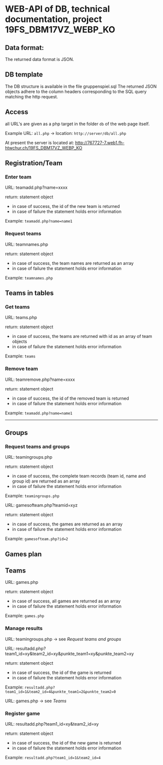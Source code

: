 # WEB-API of DB, technical documentation, project 19FS_DBM17VZ_WEBP_KO

## Data format:
The returned data format is JSON.

## DB template
The DB structure is available in the file gruppenspiel.sql
The returned JSON objects adhere to the column headers corresponding to the SQL query matching the http request.

## Access
all URL's are given as a php target in the folder `db` of the web page itself.

Example URL: `all.php` -> location: `http://server/db/all.php`

At present the server is located at: http://767727-7.web1.fh-htwchur.ch/19FS_DBM17VZ_WEBP_KO

## Registration/Team

### Enter team

URL: teamadd.php?name=xxxx

return: statement object

* in case of success, the id of the new team is returned
* in case of failure the statement holds error information

Example: `teamadd.php?name=name1`

### Request teams

URL: teamnames.php

return: statement object

* in case of success, the team names are returned as an array
* in case of failure the statement holds error information

Example: `teamnames.php`

## Teams in tables

### Get teams

URL: teams.php

return: statement object

* in case of success, the teams are returned with id as an array of team objects
* in case of failure the statement holds error information

Example: `teams`

### Remove team

URL: teamremove.php?name=xxxx

return: statement object

* in case of success, the id of the removed team is returned
* in case of failure the statement holds error information

Example: `teamadd.php?name=name1`















------------------------------------------------------------------




## Groups

### Request teams and groups

URL: teamingroups.php

return: statement object

* in case of success, the complete team records (team id, name and group id) are returned as an array
* in case of failure the statement holds error information

Example: `teamingroups.php`

URL: gamesofteam.php?teamid=xyz

return: statement object

* in case of success, the games are returned as an array
* in case of failure the statement holds error information

Example: `gamesofteam.php?id=2`

## Games plan

## Teams

URL: games.php

return: statement object

* in case of success, all games are returned as an array
* in case of failure the statement holds error information

Example: `games.php`

### Manage results

URL: teamingroups.php -> see *Request teams and groups*

URL: resultadd.php?team1\_id=xy&team2\_id=xy&punkte\_team1=xy&punkte\_team2=xy

return: statement object

* in case of success, the id of the game is returned
* in case of failure the statement holds error information

Example: `resultadd.php?team1_id=1&team2_id=4&punkte_team1=2&punkte_team2=0`

URL: games.php -> see *Teams*

### Register game

URL: resultadd.php?team1\_id=xy&team2\_id=xy

return: statement object

* in case of success, the id of the new game is returned
* in case of failure the statement holds error information

Example: `resultadd.php?team1_id=1&team2_id=4`

